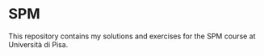 # SPM
This repository contains my solutions and exercises for the SPM course at Università di Pisa. 
